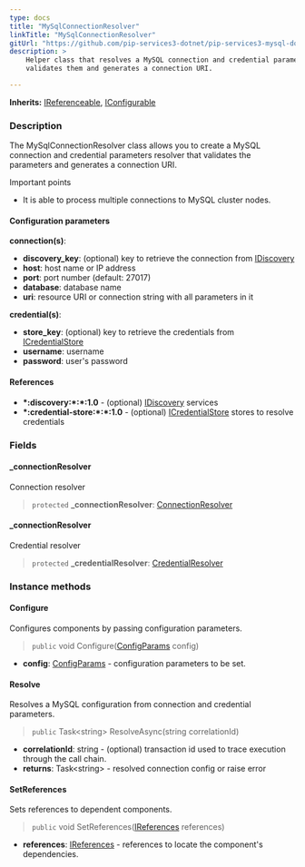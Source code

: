```yaml
---
type: docs
title: "MySqlConnectionResolver"
linkTitle: "MySqlConnectionResolver"
gitUrl: "https://github.com/pip-services3-dotnet/pip-services3-mysql-dotnet"
description: >
    Helper class that resolves a MySQL connection and credential parameters,
    validates them and generates a connection URI.

---
```


**Inherits:** [IReferenceable](../../../commons/refer/ireferenceable), [IConfigurable](../../../commons/config/iconfigurable)

### Description

The MySqlConnectionResolver class allows you to create a MySQL connection and credential parameters resolver that validates the parameters and generates a connection URI.

Important points

- It is able to process multiple connections to MySQL cluster nodes.

#### Configuration parameters

**connection(s)**:
- **discovery_key**:               (optional) key to retrieve the connection from [IDiscovery](../../../components/connect/idiscovery)
- **host**:                        host name or IP address
- **port**:                        port number (default: 27017)
- **database**:                    database name
- **uri**:                         resource URI or connection string with all parameters in it

**credential(s)**:
- **store_key**:                   (optional) key to retrieve the credentials from [ICredentialStore](../../../components/auth/icredential_store)
- **username**:                    username
- **password**:                    user's password

#### References
- **\*:discovery:\*:\*:1.0** - (optional) [IDiscovery](../../../components/connect/idiscovery) services
- **\*:credential-store:\*:\*:1.0** - (optional) [ICredentialStore](../../../components/auth/icredential_store) stores to resolve credentials


### Fields

<span class="hide-title-link">

#### _connectionResolver
Connection resolver
> `protected` **_connectionResolver**: [ConnectionResolver](../../../components/connect/connection_resolver) 

#### _connectionResolver
Credential resolver
> `protected` **_credentialResolver**: [CredentialResolver](../../../components/auth/credential_resolver) 

</span>


### Instance methods


#### Configure
Configures components by passing configuration parameters.

> `public` void Configure([ConfigParams](../../../commons/config/config_params) config)

- **config**: [ConfigParams](../../../commons/config/config_params) - configuration parameters to be set.


#### Resolve
Resolves a MySQL configuration from connection and credential parameters.

> `public` Task\<string\> ResolveAsync(string correlationId)

- **correlationId**: string - (optional) transaction id used to trace execution through the call chain.
- **returns**: Task\<string\> - resolved connection config or raise error


#### SetReferences
Sets references to dependent components.

> `public` void SetReferences([IReferences](../../../commons/refer/ireferences) references)

- **references**: [IReferences](../../../commons/refer/ireferences) - references to locate the component's dependencies.
